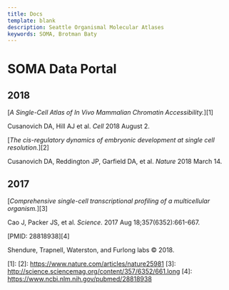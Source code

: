 ```yaml
---
title: Docs
template: blank
description: Seattle Organismal Molecular Atlases
keywords: SOMA, Brotman Baty
---
```


# SOMA Data Portal

## 2018

[_A Single-Cell Atlas of In Vivo Mammalian Chromatin Accessibility._][1]

Cusanovich DA, Hill AJ et al. _Cell_ 2018 August 2.

[_The cis-regulatory dynamics of embryonic development at single cell resolution._][2]

Cusanovich DA, Reddington JP, Garfield DA, et al. _Nature_ 2018 March 14.

## 2017

[_Comprehensive single-cell transcriptional profiling of a multicellular organism._][3]

Cao J, Packer JS, et al. _Science_. 2017 Aug 18;357(6352):661-667.

[PMID: 28818938][4]

Shendure, Trapnell, Waterston, and Furlong labs © 2018.

[1]:
[2]: https://www.nature.com/articles/nature25981
[3]: http://science.sciencemag.org/content/357/6352/661.long
[4]: https://www.ncbi.nlm.nih.gov/pubmed/28818938

